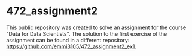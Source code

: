 # 472_assignment2
This public repository was created to solve an assignment for the course "Data for Data Scientists". The solution to the first exercise of the assignment can be found in a different repository: https://github.com/emmi3105/472_assignment2_ex1.
